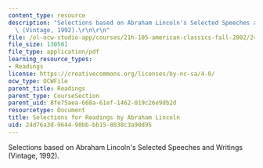 ```yaml
---
content_type: resource
description: "Selections based on Abraham Lincoln's Selected Speeches and Writings\
  \ (Vintage, 1992).\r\n\r\n"
file: /ol-ocw-studio-app/courses/21h-105-american-classics-fall-2002/24d76a3d964490bbbb158038c3a90d95_am_classics_linadings_10_02.pdf
file_size: 130501
file_type: application/pdf
learning_resource_types:
- Readings
license: https://creativecommons.org/licenses/by-nc-sa/4.0/
ocw_type: OCWFile
parent_title: Readings
parent_type: CourseSection
parent_uid: 8fe75aea-668a-61ef-1462-019c26e9db2d
resourcetype: Document
title: Selections for Readings by Abraham Lincoln
uid: 24d76a3d-9644-90bb-bb15-8038c3a90d95
---
```

Selections based on Abraham Lincoln's Selected Speeches and Writings (Vintage, 1992).

